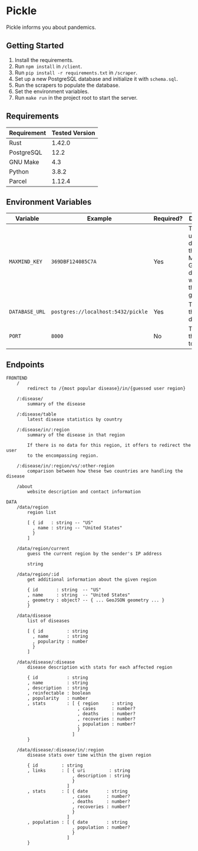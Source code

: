 # Pickle

Pickle informs you about pandemics.

## Getting Started

1. Install the requirements.
2. Run `npm install` in `/client`.
3. Run `pip install -r requirements.txt` in `/scraper`.
4. Set up a new PostgreSQL database and initialize it with `schema.sql`.
5. Run the scrapers to populate the database.
6. Set the environment variables.
7. Run `make run` in the project root to start the server.

## Requirements

| Requirement     | Tested Version |
|-----------------|----------------|
| Rust            | 1.42.0         |
| PostgreSQL      | 12.2           |
| GNU Make        | 4.3            |
| Python          | 3.8.2          |
| Parcel          | 1.12.4         |

## Environment Variables

| Variable       | Example                            | Required? | Description                                                                            |
|----------------|------------------------------------|-----------|----------------------------------------------------------------------------------------|
| `MAXMIND_KEY`  | `369DBF124085C7A`                  | Yes       | The key used to download the MaxMind GeoLite2 database, which does the IP geolocation. |
| `DATABASE_URL` | `postgres://localhost:5432/pickle` | Yes       | The URL to the main database.                                                          |
| `PORT`         | `8000`                             | No        | The port for the server to listen on.                                                  |

## Endpoints

```
FRONTEND
    /
        redirect to /{most popular disease}/in/{guessed user region}

    /:disease/
        summary of the disease

    /:disease/table
        latest disease statistics by country

    /:disease/in/:region
        summary of the disease in that region

        If there is no data for this region, it offers to redirect the user
        to the encompassing region.

    /:disease/in/:region/vs/:other-region
        comparison between how these two countries are handling the disease

    /about
        website description and contact information

DATA
    /data/region
        region list

        [ { id   : string -- "US"
          , name : string -- "United States"
          }
        ]

    /data/region/current
        guess the current region by the sender's IP address

        string

    /data/region/:id
        get additional information about the given region

        { id       : string  -- "US"
        , name     : string  -- "United States"
        , geometry : object? -- { ... GeoJSON geometry ... }
        }

    /data/disease
        list of diseases

        [ { id         : string
          , name       : string
          , popularity : number
          }
        ]

    /data/disease/:disease
        disease description with stats for each affected region

        { id           : string
        , name         : string
        , description  : string
        , reinfectable : boolean
        , popularity   : number
        , stats        : [ { region     : string
                           , cases      : number?
                           , deaths     : number?
                           , recoveries : number?
                           , population : number?
                           }
                         ]
        }

    /data/disease/:disease/in/:region
        disease stats over time within the given region

        { id         : string
        , links      : [ { uri         : string
                         , description : string
                         }
                       ]
        , stats      : [ { date       : string
                         , cases      : number?
                         , deaths     : number?
                         , recoveries : number?
                         }
                       ]
        , population : [ { date       : string
                         , population : number?
                         }
                       ]
        }
```
